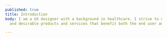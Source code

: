 ```yaml
---
published: true
title: Introduction
body: I am a UX designer with a background in healthcare. I strive to design accessible
  and desirable products and services that benefit both the end user and the customer.

---
```

